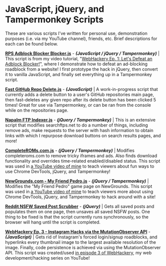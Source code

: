 # JavaScript, jQuery, and Tampermonkey Scripts
These are various scripts I've written for personal use, demonstration purposes (i.e. via my YouTube channel), friends, etc. Brief descriptions for each can be found below.

**[RPS Adblock Blocker Blocker.js](https://github.com/dsasmblr/JavaScript-jQuery-and-Tampermonkey/blob/master/scripts/RPS%20Adblock%20Blocker%20Blocker.js)** - ***(JavaScript / jQuery / Tampermonkey)*** | This script is from my video tutorial, "[WebHackery Ep. 1: Let's Defeat an Adblock Blocker!](https://youtu.be/gCV8INwY-sc)", where I demonstrate how to defeat an ad-blocking roadblock from a website! I first prototype the hack in jQuery, then convert it to vanilla JavaScript, and finally set everything up in a Tampermonkey script.

**[Fast GitHub Repo Delete.js](https://github.com/dsasmblr/JavaScript-jQuery-and-Tampermonkey/blob/master/scripts/Fast%20GitHub%20Repo%20Delete.js)** - ***(JavaScript)*** | A work-in-progress script that currently adds a delete button to a user's GitHub repositories main page, then fast-deletes any given repo after its delete button has been clicked 5 times! Great for use via Tampermonkey, or can be ran from the console while on the repositories page.

**[Napalm FTP Indexer.js](https://github.com/dsasmblr/JavaScript-jQuery-and-Tampermonkey/blob/master/scripts/Napalm%20FTP%20Indexer.js)** - ***(jQuery / Tampermonkey)*** | This is an extensive script that modifies searchftps.net to do a number of things, including remove ads, make requests to the server with hash information to obtain links with which I repurpose download buttons on search results pages, and more!

**[CompleteROMs.com.js](https://github.com/dsasmblr/JavaScript-jQuery-and-Tampermonkey/blob/master/scripts/CompleteROMs.com.js)** - ***(jQuery / Tampermonkey)*** | Modifies completeroms.com to remove tricky iframes and ads. Also finds download functionality and overrides time-related enabled/disabled status. This script was used in [a YouTube video of mine](https://www.youtube.com/watch?v=Vxpm_wrCm7M) to teach viewers about fun ways to use Chrome DevTools, jQuery, and Tampermonkey!

**[NewGrounds.com - My Friend Pedro.js](https://github.com/dsasmblr/JavaScript-jQuery-and-Tampermonkey/blob/master/scripts/NewGrounds.com%20-%20My%20Friend%20Pedro.js)** - ***(jQuery / Tampermonkey)*** | Modifies the "My Friend Pedro" game page on NewGrounds. This script was used in [a YouTube video of mine](https://www.youtube.com/watch?v=S18ciaTi4oA) to teach viewers more about using Chrome DevTools, jQuery, and Tampermonkey to hack around with a site!

**[Reddit NSFW Saved Post Scrubber](https://github.com/dsasmblr/JavaScript-jQuery-and-Tampermonkey/blob/master/scripts/Reddit%20NSFW%20Saved%20Post%20Scrubber.js)** - ***(jQuery)*** | Gets all saved posts and populates them on one page, then unsaves all saved NSFW posts. One thing to be fixed is that the script currently runs synchronously, so the browser will hang until the script is completed.

**[WebHackery Ep. 3 - Instagram Hacks via the MutationObserver API](https://github.com/dsasmblr/JavaScript-jQuery-and-Tampermonkey/blob/master/scripts/WebHackery%20-%20MutationObserver.js)** - ***(JavaScript)*** | Gets rid of Instagram's forced login/signup roadblocks, and hyperlinks every thumbnail image to the largest available resolution of the image. Finally, code persistence is achieved via using the MutationObserver API. This script was created/used [in episode 3 of WebHackery](https://youtu.be/KWWGC2TbT70), my web development/hacking series on YouTube!


